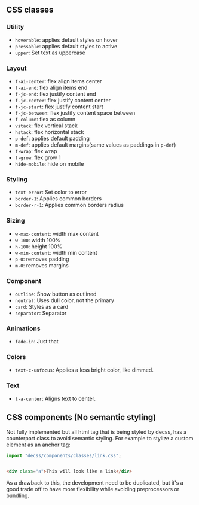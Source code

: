 ## CSS classes

### Utility

- `hoverable`: applies default styles on hover
- `pressable`: applies default styles to active
- `upper`: Set text as uppercase

### Layout

- `f-ai-center`: flex align items center
- `f-ai-end`: flex align items end
- `f-jc-end`: flex justify content end
- `f-jc-center`: flex justify content center
- `f-jc-start`: flex justify content start
- `f-jc-between`: flex justify content space between
- `f-column`: flex as column
- `vstack`: flex vertical stack
- `hstack`: flex horizontal stack
- `p-def`: applies default padding
- `m-def`: applies default margins(same values as paddings in `p-def`)
- `f-wrap`: flex wrap
- `f-grow`: flex grow 1
- `hide-mobile`: hide on mobile

### Styling

- `text-error`: Set color to error
- `border-1`: Applies common borders
- `border-r-1`: Applies common borders radius

### Sizing

- `w-max-content`: width max content
- `w-100`: width 100%
- `h-100`: height 100%
- `w-min-content`: width min content
- `p-0`: removes padding
- `m-0`: removes margins

### Component

- `outline`: Show button as outlined
- `neutral`: Uses dull color, not the primary
- `card`: Styles as a card
- `separator`: Separator

### Animations

- `fade-in`: Just that

### Colors

- `text-c-unfocus`: Applies a less bright color, like dimmed.

### Text

- `t-a-center`: Aligns text to center.

## CSS components (No semantic styling)

Not fully implemented but all html tag that is being styled by decss, has a counterpart class to avoid semantic
styling.
For example to stylize a custom element as an anchor tag:

```javascript
import "decss/components/classes/link.css";
```

```html

<div class="a">This will look like a link</div>
```

As a drawback to this, the development need to be duplicated, but it's a good trade off to have more flexibility while
avoiding preprocessors or bundling.
